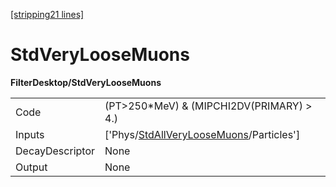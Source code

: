 [\[stripping21 lines\]](../stripping21-index.md)

# StdVeryLooseMuons

**FilterDesktop/StdVeryLooseMuons**

|                 |                                                                                                     |
|-----------------|-----------------------------------------------------------------------------------------------------|
| Code            | (PT\>250\*MeV) & (MIPCHI2DV(PRIMARY) \> 4.)                                                         |
| Inputs          | \['Phys/[StdAllVeryLooseMuons](../commonparticles/stripping21-stdallveryloosemuons.md)/Particles'\] |
| DecayDescriptor | None                                                                                                |
| Output          | None                                                                                                |
